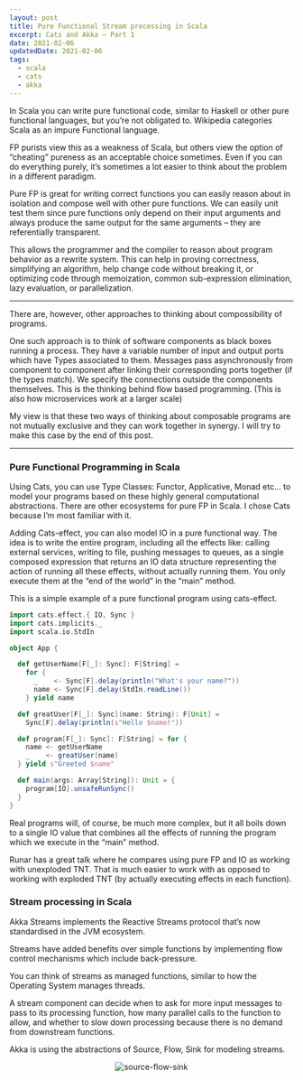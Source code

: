 ```yaml
---
layout: post
title: Pure Functional Stream processing in Scala
excerpt: Cats and Akka – Part 1
date: 2021-02-06
updatedDate: 2021-02-06
tags:
  - scala
  - cats
  - akka
---
```


In Scala you can write pure functional code, similar to Haskell or other pure functional languages, but you’re not obligated to. Wikipedia categories Scala as an impure Functional language.

FP purists view this as a weakness of Scala, but others view the option of “cheating” pureness as an acceptable choice sometimes. Even if you can do everything purely, it’s sometimes a lot easier to think about the problem in a different paradigm.

Pure FP is great for writing correct functions you can easily reason about in isolation and compose well with other pure functions. We can easily unit test them since pure functions only depend on their input arguments and always produce the same output for the same arguments – they are referentially transparent.

This allows the programmer and the compiler to reason about program behavior as a rewrite system. This can help in proving correctness, simplifying an algorithm, help change code without breaking it, or optimizing code through memoization, common sub-expression elimination, lazy evaluation, or parallelization.

* * *

There are, however, other approaches to thinking about compossibility of programs.

One such approach is to think of software components as black boxes running a process.
They have a variable number of input and output ports which have Types associated to them.
Messages pass asynchronously from component to component after linking their corresponding ports together (if the types match).
We specify the connections outside the components themselves.
This is the thinking behind flow based programming.
(This is also how microservices work at a larger scale)

My view is that these two ways of thinking about composable programs are not mutually exclusive and they can work together in synergy. I will try to make this case by the end of this post.

* * *

### Pure Functional Programming in Scala

Using Cats, you can use Type Classes: Functor, Applicative, Monad etc… to model your programs based on these highly general computational abstractions.
There are other ecosystems for pure FP in Scala. I chose Cats because I’m most familiar with it.

Adding Cats-effect, you can also model IO in a pure functional way. The idea is to write the entire program, including all the effects like: calling external services, writing to file, pushing messages to queues, as a single composed expression that returns an IO data structure representing the action of running all these effects, without actually running them. You only execute them at the “end of the world” in the “main” method.

This is a simple example of a pure functional program using cats-effect.

```scala
import cats.effect.{ IO, Sync }
import cats.implicits._
import scala.io.StdIn

object App {

  def getUserName[F[_]: Sync]: F[String] =
    for {
      _    <- Sync[F].delay(println("What's your name?"))
      name <- Sync[F].delay(StdIn.readLine())
    } yield name

  def greatUser[F[_]: Sync](name: String): F[Unit] =
    Sync[F].delay(println(s"Hello $name!"))

  def program[F[_]: Sync]: F[String] = for {
    name <- getUserName
    _    <- greatUser(name)
  } yield s"Greeted $name"

  def main(args: Array[String]): Unit = {
    program[IO].unsafeRunSync()
  }
}
```

Real programs will, of course, be much more complex, but it all boils down to a single IO value that combines all the effects of running the program which we execute in the “main” method.

Runar has a great talk where he compares using pure FP and IO as working with unexploded TNT. That is much easier to work with as opposed to working with exploded TNT (by actually executing effects in each function).

### Stream processing in Scala

Akka Streams implements the Reactive Streams protocol that’s now standardised in the JVM ecosystem.

Streams have added benefits over simple functions by implementing flow control mechanisms which include back-pressure.

You can think of streams as managed functions, similar to how the Operating System manages threads.

A stream component can decide when to ask for more input messages to pass to its processing function, how many parallel calls to the function to allow, and whether to slow down processing because there is no demand from downstream functions.

Akka is using the abstractions of Source, Flow, Sink for modeling streams.

<p align="center">
    <img alt="source-flow-sink" title="Source via Flow to Sink" src="/11rblog/SourceFlowSink-4.png">
</p>

<!-- ![source-flow-sink](/11rblog/SourceFlowSink-4.png "Source via Flow to Sink") -->